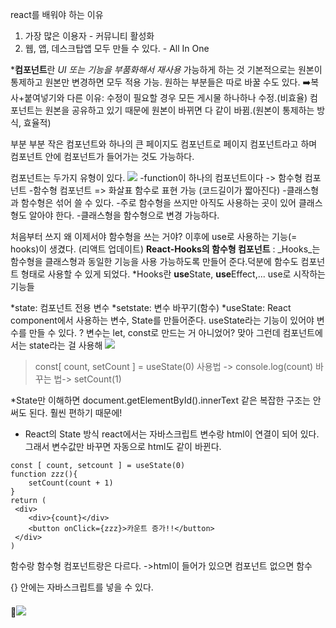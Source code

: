 react를 배워야 하는 이유
1. 가장 많은 이용자 -  커뮤니티 활성화
2. 웹, 앱, 데스크탑앱 모두 만들 수 있다. - All In One

***컴포넌트**란 _UI 또는 기능을 부품화해서 재사용_ 가능하게 하는 것
기본적으로는 원본이 통제하고 원본만 변경하면 모두 적용 가능. 원하는 부분들은 따로 바꿀 수도 있다. 
➡️복사+붙여넣기와 다른 이유: 수정이 필요할 경우 모든 게시물 하나하나 수정.(비효율)
컴포넌트는 원본을 공유하고 있기 때문에 원본이 바뀌면 다 같이 바뀜.(원본이 통제하는 방식, 효율적)

부분 부분 작은 컴포넌트와 하나의 큰 페이지도 컴포넌트로 페이지 컴포넌트라고 하며
컴포넌트 안에 컴포넌트가 들어가는 것도 가능하다. 

컴포넌트는 두가지 유형이 있다.
![](https://velog.velcdn.com/images/ahk1106/post/44f05f58-b737-4e4d-91e2-15c6bffbe957/image.png)
-function이 하나의 컴포넌트이다 -> 함수형 컴포넌트
-함수형 컴포넌트 => 화살표 함수로 표현 가능 (코드길이가 짧아진다)
-클래스형과 함수형은 섞어 쓸 수 있다. 
-주로 함수형을 쓰지만 아직도 사용하는 곳이 있어 클래스형도 알아야 한다.
-클래스형을 함수형으로 변경 가능하다.

처음부터 쓰지 왜 이제서야 함수형을 쓰는 거야? 
이후에 use로 사용하는 기능(= hooks)이 생겼다. (리액트 업데이트)
**React-Hooks의 함수형 컴포넌트** :  _Hooks_는 함수형을 클래스형과 동일한 기능을 사용 가능하도록 만들어 준다.덕분에 함수도 컴포넌트 형태로 사용할 수 있게 되었다.
*Hooks란 **use**State, **use**Effect,... use로 시작하는 기능들

*state: 컴포넌트 전용 변수
*setstate: 변수 바꾸기(함수)
*useState: React component에서 사용하는 변수, State를  만들어준다.
useState라는 기능이 있어야 변수를 만들 수 있다.
? 변수는 let, const로 만드는 거 아니었어? 맞아 그런데 컴포넌트에서는 state라는 걸 사용해
![](https://velog.velcdn.com/images/ahk1106/post/340993ff-1e92-41e4-acca-5ba22df95f51/image.png)

>const[ count, setCount ] = useState(0)
> 사용법  -> console.log(count)
> 바꾸는 법-> setCount(1)

*State만 이해하면 document.getElementById().innerText 같은 복잡한 구조는 안 써도 된다. 훨씬 편하기 때문에!

* React의 State 방식
react에서는 자바스크립트 변수랑 html이 연결이 되어 있다. 그래서 변수값만 바꾸면 자동으로 html도 같이 바뀐다. 

```
const [ count, setcount ] = useState(0)
function zzz(){
	setCount(count + 1)
}
return ( 
 <div>
    <div>{count}</div>
    <button onClick={zzz}>카운트 증가!!</button>
 </div>
)
```

함수랑 함수형 컴포넌트랑은 다르다.
->html이 들어가 있으면 컴포넌트 없으면 함수

{} 안에는 자바스크립트를 넣을 수 있다.

#### 📌![](https://velog.velcdn.com/images/ahk1106/post/940016c4-80f5-44d8-84df-76567152279b/image.png)
